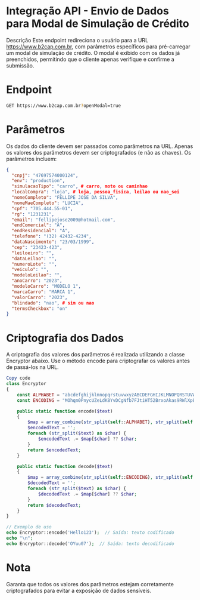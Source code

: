 # Integração API - Envio de Dados para Modal de Simulação de Crédito
Descrição
Este endpoint redireciona o usuário para a URL https://www.b2cap.com.br, com parâmetros específicos para pré-carregar um modal de simulação de crédito. O modal é exibido com os dados já preenchidos, permitindo que o cliente apenas verifique e confirme a submissão.

# Endpoint
```bash
GET https://www.b2cap.com.br?openModal=true
```
# Parâmetros
Os dados do cliente devem ser passados como parâmetros na URL. Apenas os valores dos parâmetros devem ser criptografados (e não as chaves). Os parâmetros incluem:

```json
{
  "cnpj": "47697574000124",
  "env": "production",
  "simulacaoTipo": "carro", # carro, moto ou caminhao
  "localCompra": "loja", # loja, pessoa_fisica, leilao ou nao_sei
  "nomeCompleto": "FELLIPE JOSE DA SILVA",
  "nomeMaeCompleto": "LUCIA",
  "cpf": "705.444.55-01",
  "rg": "1231231",
  "email": "fellipejose2009@hotmail.com",
  "endComercial": "A",
  "endResidencial": "A",
  "telefone": "(32) 42432-4234",
  "dataNascimento": "23/03/1999",
  "cep": "23423-423",
  "leiloeiro": "",
  "dataLeilao": "",
  "numeroLote": "",
  "veiculo": "",
  "modeloLeilao": "",
  "anoCarro": "2023",
  "modeloCarro": "MODELO 1",
  "marcaCarro": "MARCA 1",
  "valorCarro": "2023",
  "blindado": "nao", # sim ou nao
  "termsCheckbox": "on"
}
```

# Criptografia dos Dados
A criptografia dos valores dos parâmetros é realizada utilizando a classe Encryptor abaixo. Use o método encode para criptografar os valores antes de passá-los na URL.

```php
Copy code
class Encryptor
{
    const ALPHABET = "abcdefghijklmnopqrstuvwxyzABCDEFGHIJKLMNOPQRSTUVWXYZ0123456789";
    const ENCODING = "MOhqm0PnycUZeLdK8YvDCgNfb7FJtiHT52BrxoAkas9RWlXpEujSGI64VzQ31w";

    public static function encode($text)
    {
        $map = array_combine(str_split(self::ALPHABET), str_split(self::ENCODING));
        $encodedText = '';
        foreach (str_split($text) as $char) {
            $encodedText .= $map[$char] ?? $char;
        }
        return $encodedText;
    }

    public static function decode($text)
    {
        $map = array_combine(str_split(self::ENCODING), str_split(self::ALPHABET));
        $decodedText = '';
        foreach (str_split($text) as $char) {
            $decodedText .= $map[$char] ?? $char;
        }
        return $decodedText;
    }
}

// Exemplo de uso
echo Encryptor::encode('Hello123');  // Saída: texto codificado
echo "\n";
echo Encryptor::decode('OYuu07');  // Saída: texto decodificado
```
# Nota
Garanta que todos os valores dos parâmetros estejam corretamente criptografados para evitar a exposição de dados sensíveis.
